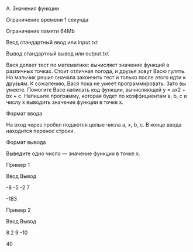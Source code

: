 A. Значения функции

Ограничение времени	1 секунда

Ограничение памяти	64Mb

Ввод	стандартный ввод или input.txt

Вывод	стандартный вывод или output.txt

Вася делает тест по математике: вычисляет значение функций в различных точках. Стоит отличная погода, и друзья зовут Васю гулять. Но мальчик решил сначала закончить тест и только после этого идти к друзьям. К сожалению, Вася пока не умеет программировать. Зато вы умеете. Помогите Васе написать код функции, вычисляющей y = ax2 + bx + c. Напишите программу, которая будет по коэффициентам a, b, c и числу x выводить значение функции в точке x.

Формат ввода

На вход через пробел подаются целые числа a, x, b, c. В конце ввода находится перенос строки.

Формат вывода

Выведите одно число — значение функции в точке x.

Пример 1

Ввод	Вывод

-8 -5 -2 7

-183

Пример 2

Ввод	Вывод

8 2 9 -10

40